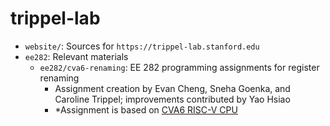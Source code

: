 # trippel-lab

* `website/`: Sources for `https://trippel-lab.stanford.edu`
* `ee282`: Relevant materials
    * `ee282/cva6-renaming`: EE 282 programming assignments for register renaming
        * Assignment creation by Evan Cheng, Sneha Goenka, and Caroline Trippel; improvements contributed by Yao Hsiao
        * *Assignment is based on [CVA6 RISC-V CPU](`https://github.com/openhwgroup/cva6/tree/master`)

